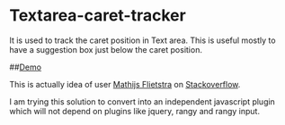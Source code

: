 Textarea-caret-tracker
======================

It is used to track the caret position in Text area. This is useful mostly to have a suggestion box just below the caret position.

##[Demo](https://rawgit.com/venkateshwar/Textarea-caret-tracker/master/index.html)

This is actually idea of user [Mathijs Flietstra](http://stackoverflow.com/users/1846192/) on [Stackoverflow](http://stackoverflow.com/a/16575647/1577396).

I am trying this solution to convert into an independent javascript plugin which will not depend on plugins like jquery, rangy and rangy input.

